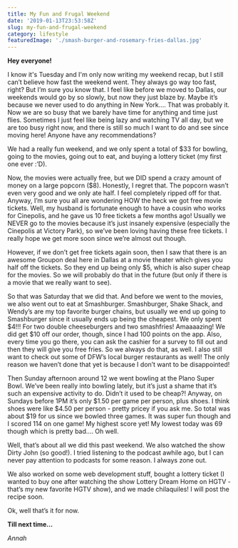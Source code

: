 ```yaml
---
title: My Fun and Frugal Weekend
date: '2019-01-13T23:53:58Z'
slug: my-fun-and-frugal-weekend
category: lifestyle
featuredImage: './smash-burger-and-rosemary-fries-dallas.jpg'
---
```



**Hey everyone!**

  

I know it's Tuesday and I'm only now writing my weekend recap, but I still can’t believe how fast the weekend went. They always go way too fast, right? But I’m sure you know that. I feel like before we moved to Dallas, our weekends would go by so slowly, but now they just blaze by. Maybe it’s because we never used to do anything in New York…. That was probably it. Now we are so busy that we barely have time for anything and time just flies. Sometimes I just feel like being lazy and watching TV all day, but we are too busy right now, and there is still so much I want to do and see since moving here! Anyone have any recommendations?

  

We had a really fun weekend, and we only spent a total of $33 for bowling, going to the movies, going out to eat, and buying a lottery ticket (my first one ever :’D).

  

Now, the movies were actually free, but we DID spend a crazy amount of money on a large popcorn ($8). Honestly, I regret that. The popcorn wasn’t even very good and we only ate half. I feel completely ripped off for that. Anyway, I’m sure you all are wondering HOW the heck we got free movie tickets. Well, my husband is fortunate enough to have a cousin who works for Cinepolis, and he gave us 10 free tickets a few months ago! Usually we NEVER go to the movies because it’s just insanely expensive (especially the Cinepolis at Victory Park), so we’ve been loving having these free tickets. I really hope we get more soon since we’re almost out though.

  

However, if we don’t get free tickets again soon, then I saw that there is an awesome Groupon deal here in Dallas at a movie theater which gives you half off the tickets. So they end up being only $5, which is also super cheap for the movies. So we will probably do that in the future (but only if there is a movie that we really want to see).

  

So that was Saturday that we did that. And before we went to the movies, we also went out to eat at Smashburger. Smashburger, Shake Shack, and Wendy’s are my top favorite burger chains, but usually we end up going to Smashburger since it usually ends up being the cheapest. We only spent $4!!! For two double cheeseburgers and two smashfries! Amaaaazing! We did get $10 off our order, though, since I had 100 points on the app. Also, every time you go there, you can ask the cashier for a survey to fill out and then they will give you free fries. So we always do that, as well. I also still want to check out some of DFW’s local burger restaurants as well! The only reason we haven’t done that yet is because I don’t want to be disappointed!

  

Then Sunday afternoon around 12 we went bowling at the Plano Super Bowl. We’ve been really into bowling lately, but it’s just a shame that it’s such an expensive activity to do. Didn’t it used to be cheap?! Anyway, on Sundays before 1PM it’s only $1.50 per game per person, plus shoes. I think shoes were like $4.50 per person - pretty pricey if you ask me. So total was about $19 for us since we bowled three games. It was super fun though and I scored 114 on one game! My highest score yet! My lowest today was 69 though which is pretty bad…. Oh well.

  

Well, that’s about all we did this past weekend. We also watched the show Dirty John (so good!). I tried listening to the podcast awhile ago, but I can never pay attention to podcasts for some reason. I always zone out.

We also worked on some web development stuff, bought a lottery ticket (I wanted to buy one after watching the show Lottery Dream Home on HGTV - that’s my new favorite HGTV show), and we made chilaquiles! I will post the recipe soon.

  

Ok, well that’s it for now.

  

**Till next time…**

  

*Annah*

